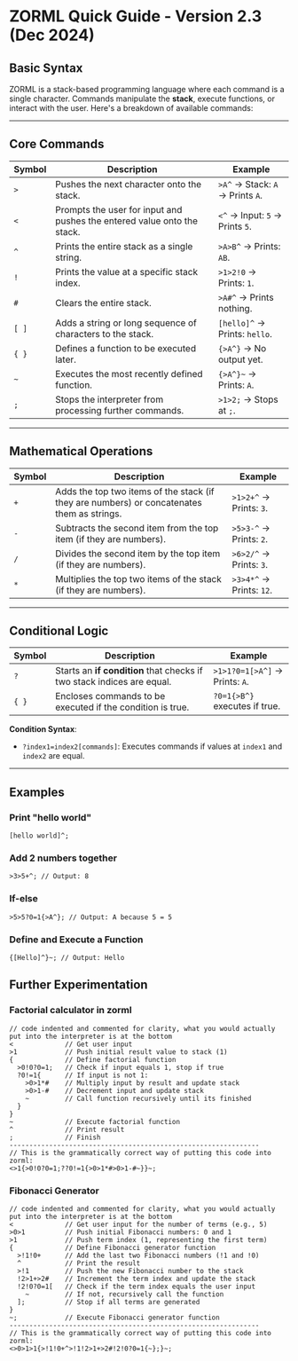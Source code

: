 # ZORML Quick Guide - Version 2.3 (Dec 2024)

## Basic Syntax
ZORML is a stack-based programming language where each command is a single character. Commands manipulate the **stack**, execute functions, or interact with the user. Here's a breakdown of available commands:

---

## Core Commands

| Symbol  | Description                                                                                   | Example                      |
|---------|-----------------------------------------------------------------------------------------------|------------------------------|
| `>`     | Pushes the next character onto the stack.                                                     | `>A^` → Stack: `A` → Prints `A`.      |
| `<`     | Prompts the user for input and pushes the entered value onto the stack.                       | `<^` → Input: `5` → Prints `5`.      |
| `^`     | Prints the entire stack as a single string.                                                   | `>A>B^` → Prints: `AB`.      |
| `!`     | Prints the value at a specific stack index.                                                   | `>1>2!0` → Prints: `1`.      |
| `#`     | Clears the entire stack.                                                                      | `>A#^` → Prints nothing.     |
| `[ ]`   | Adds a string or long sequence of characters to the stack.                                    | `[hello]^` → Prints: `hello`.|
| `{ }`   | Defines a function to be executed later.                                                      | `{>A^}` → No output yet.     |
| `~`     | Executes the most recently defined function.                                                  | `{>A^}~` → Prints: `A`.      |
| `;`     | Stops the interpreter from processing further commands.                                       | `>1>2;` → Stops at `;`.      |

---

## Mathematical Operations

| Symbol  | Description                                                                                   | Example                      |
|---------|-----------------------------------------------------------------------------------------------|------------------------------|
| `+`     | Adds the top two items of the stack (if they are numbers) or concatenates them as strings.    | `>1>2+^` → Prints: `3`.      |
| `-`     | Subtracts the second item from the top item (if they are numbers).                            | `>5>3-^` → Prints: `2`.      |
| `/`     | Divides the second item by the top item (if they are numbers).                                | `>6>2/^` → Prints: `3`.      |
| `*`     | Multiplies the top two items of the stack (if they are numbers).                              | `>3>4*^` → Prints: `12`.     |

---

## Conditional Logic

| Symbol  | Description                                                                                   | Example                      |
|---------|-----------------------------------------------------------------------------------------------|------------------------------|
| `?`     | Starts an **if condition** that checks if two stack indices are equal.                        | `>1>1?0=1[>A^]` → Prints: `A`.      |
| `{ }`   | Encloses commands to be executed if the condition is true.                                    | `?0=1{>B^}` executes if true.|

**Condition Syntax**:
- `?index1=index2[commands]`: Executes commands if values at `index1` and `index2` are equal.

---

## Examples

### Print "hello world"
```
[hello world]^;
```
### Add 2 numbers together
```
>3>5+^; // Output: 8
```
### If-else
```
>5>5?0=1{>A^}; // Output: A because 5 = 5
```
### Define and Execute a Function
```
{[Hello]^}~; // Output: Hello
```
## Further Experimentation

### Factorial calculator in zorml
```
// code indented and commented for clarity, what you would actually put into the interpreter is at the bottom
<             // Get user input
>1            // Push initial result value to stack (1)
{             // Define factorial function
  >0!0?0=1;   // Check if input equals 1, stop if true
  ?0!=1{      // If input is not 1:
    >0>1*#    // Multiply input by result and update stack
    >0>1-#    // Decrement input and update stack
    ~         // Call function recursively until its finished
  }
}
~             // Execute factorial function
^             // Print result
;             // Finish
---------------------------------------------------------------
// This is the grammatically correct way of putting this code into zorml:
<>1{>0!0?0=1;??0!=1{>0>1*#>0>1-#~}}~;
```
### Fibonacci Generator
```
// code indented and commented for clarity, what you would actually put into the interpreter is at the bottom
<             // Get user input for the number of terms (e.g., 5)
>0>1          // Push initial Fibonacci numbers: 0 and 1
>1            // Push term index (1, representing the first term)
{             // Define Fibonacci generator function
  >!1!0+      // Add the last two Fibonacci numbers (!1 and !0)
  ^           // Print the result
  >!1         // Push the new Fibonacci number to the stack
  !2>1+>2#    // Increment the term index and update the stack
  !2!0?0=1[   // Check if the term index equals the user input
    ~         // If not, recursively call the function
  ];          // Stop if all terms are generated
}
~;            // Execute Fibonacci generator function
---------------------------------------------------------------
// This is the grammatically correct way of putting this code into zorml:
<>0>1>1{>!1!0+^>!1!2>1+>2#!2!0?0=1{~};}~;
```
